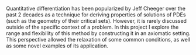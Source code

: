 Quantitative differentiation has been popularized by Jeff Cheeger over the past 2 decades as a technique for deriving properties of solutions of PDEs (such as the geometry of their critical sets).  However, it is rarely discussed outside of the specific context of a problem. In this project I explore the range and flexibility of this method by constructing it in an axiomatic setting. This perspective allowed the relaxation of some common conditions, as well as some novel examples of its application.
